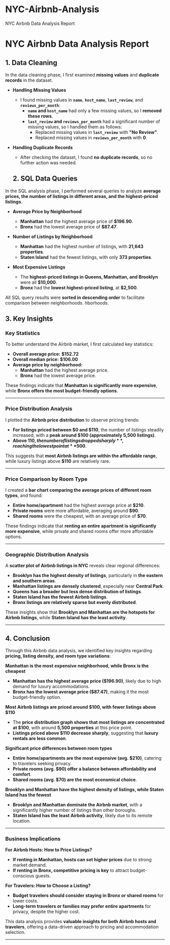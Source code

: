 # NYC-Airbnb-Analysis
NYC Airbnb Data Analysis Report
# NYC Airbnb Data Analysis Report

## 1. Data Cleaning
In the data cleaning phase, I first examined **missing values** and **duplicate records** in the dataset.

- **Handling Missing Values**
  - I found missing values in **`name`**, **`host_name`**, **`last_review`**, and **`reviews_per_month`**:
    - **`name` and `host_name`** had only a few missing values, so I **removed these rows**.
    - **`last_review` and `reviews_per_month`** had a significant number of missing values, so I handled them as follows:
      - Replaced missing values in **`last_review`** with **"No Review"**.
      - Replaced missing values in **`reviews_per_month`** with **0**.

- **Handling Duplicate Records**
  - After checking the dataset, I found **no duplicate records**, so no further action was needed.

  ## 2. SQL Data Queries

In the SQL analysis phase, I performed several queries to analyze **average prices, the number of listings in different areas, and the highest-priced listings**.

- **Average Price by Neighborhood**  
  - **Manhattan** had the highest average price of **$196.90**.  
  - **Bronx** had the lowest average price of **$87.47**.  

- **Number of Listings by Neighborhood**  
  - **Manhattan** had the highest number of listings, with **21,643 properties**.  
  - **Staten Island** had the fewest listings, with only **373 properties**.  

- **Most Expensive Listings**  
  - The **highest-priced listings in Queens, Manhattan, and Brooklyn** were all **$10,000**.  
  - **Bronx** had the **lowest highest-priced listing**, at **$2,500**.  

All SQL query results were **sorted in descending order** to facilitate comparison between neighborhoods.
hborhoods.

## 3. Key Insights

### **Key Statistics**
To better understand the Airbnb market, I first calculated key statistics:
- **Overall average price:** **$152.72**
- **Overall median price:** **$106.00**
- **Average price by neighborhood:**
  - **Manhattan** had the highest average price.
  - **Bronx** had the lowest average price.

These findings indicate that **Manhattan is significantly more expensive**, while **Bronx offers the most budget-friendly options**.

---

### **Price Distribution Analysis**
I plotted the **Airbnb price distribution** to observe pricing trends:
- **For listings priced between $0 and $110**, the number of listings steadily increased, with a **peak around $100 (approximately 5,500 listings)**.
- **Above $110, the number of listings dropped sharply**, reaching the lowest point at **$500**.

This suggests that **most Airbnb listings are within the affordable range**, while luxury listings above **$110** are relatively rare.

---

### **Price Comparison by Room Type**
I created a **bar chart comparing the average prices of different room types**, and found:
- **Entire home/apartment** had the highest average price at **$210**.
- **Private rooms** were more affordable, averaging around **$90**.
- **Shared rooms** were the cheapest, with an average price of **$70**.

These findings indicate that **renting an entire apartment is significantly more expensive**, while private and shared rooms offer more affordable options.

---

### **Geographic Distribution Analysis**
A **scatter plot of Airbnb listings in NYC** reveals clear regional differences:
- **Brooklyn has the highest density of listings**, particularly in **the eastern and southern areas**.
- **Manhattan listings are densely clustered**, especially near **Central Park**.
- **Queens has a broader but less dense distribution of listings**.
- **Staten Island has the fewest Airbnb listings**.
- **Bronx listings are relatively sparse but evenly distributed**.

These insights show that **Brooklyn and Manhattan are the hotspots for Airbnb listings**, while **Staten Island has the least activity**.

---

## 4. Conclusion

Through this Airbnb data analysis, we identified key insights regarding **pricing, listing density, and room type variations**:

**Manhattan is the most expensive neighborhood, while Bronx is the cheapest**
   - **Manhattan has the highest average price ($196.90)**, likely due to high demand for luxury accommodations.
   - **Bronx has the lowest average price ($87.47)**, making it the most budget-friendly option.

**Most Airbnb listings are priced around $100, with fewer listings above $110**
   - The **price distribution graph shows that most listings are concentrated at $100**, with around **5,500 properties** at this price point.
   - **Listings priced above $110 decrease sharply**, suggesting that **luxury rentals are less common**.

**Significant price differences between room types**
   - **Entire home/apartments are the most expensive (avg. $210)**, catering to travelers seeking privacy.
   - **Private rooms (avg. $90) offer a balance between affordability and comfort**.
   - **Shared rooms (avg. $70) are the most economical choice**.

**Brooklyn and Manhattan have the highest density of listings, while Staten Island has the fewest**
   - **Brooklyn and Manhattan dominate the Airbnb market**, with a significantly higher number of listings than other boroughs.
   - **Staten Island has the least Airbnb activity**, likely due to its remote location.

---

### **Business Implications**
**For Airbnb Hosts: How to Price Listings?**
- **If renting in Manhattan, hosts can set higher prices** due to strong market demand.
- **If renting in Bronx, competitive pricing is key** to attract budget-conscious guests.

**For Travelers: How to Choose a Listing?**
- **Budget travelers should consider staying in Bronx or shared rooms** for lower costs.
- **Long-term travelers or families may prefer entire apartments** for privacy, despite the higher cost.

This data analysis provides **valuable insights for both Airbnb hosts and travelers**, offering a data-driven approach to pricing and accommodation selection.

---
